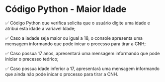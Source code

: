 # Código Python - Maior Idade

✅ Código Python que verifica solicita que o usuário digite uma idade e atribui esta idade a variavel Idade;

✅ Caso a iadade seja maior ou igual a 18, o console apresenta uma mensagem informando que pode inicar o processo para tirar a CNH;

✅ Caso possua 17 anos, apresentará uma mensagem informando que pode iniciar o precesso teórico;

✅ Caso possua idade inferior a 17, apresentará uma mensagem informando que ainda não pode inicar o processo para tirar a CNH.
